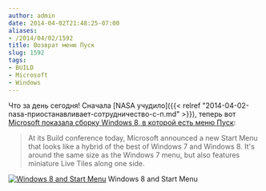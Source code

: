 ```yaml
---
author: admin
date: 2014-04-02T21:48:25-07:00
aliases:
- /2014/04/02/1592
title: Возврат меню Пуск
slug: 1592
tags:
- BUILD
- Microsoft
- Windows
---
```


Что за день сегодня! Сначала [NASA учудило]({{< relref "2014-04-02-nasa-приостанавливает-сотрудничество-с-п.md" >}}), теперь вот [Microsoft показала сборку Windows 8, в которой есть меню Пуск](http://www.theverge.com/2014/4/2/5574830/windows-9-start-menu-new-desktop-experience):

> At its Build conference today, Microsoft announced a new Start Menu that looks like a hybrid of the best of Windows 7 and Windows 8. It's around the same size as the Windows 7 menu, but also features miniature Live Tiles along one side.

[![Windows 8 and Start Menu](/2014/04/2014-04-01_23-03-12.0_standard_800.0-300x199.jpg)](/2014/04/2014-04-01_23-03-12.0_standard_800.0.jpg) Windows 8 and Start Menu

<!--more-->
